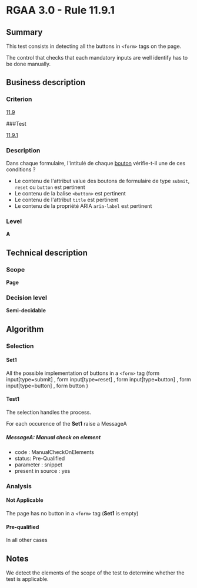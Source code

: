 # RGAA 3.0 -  Rule 11.9.1

## Summary

This test consists in detecting all the buttons in `<form>` tags on the page.

The control that checks that each mandatory inputs are well identify has to be done manually.

## Business description

### Criterion

[11.9](http://disic.github.io/rgaa_referentiel_en/RGAA3.0_Criteria_English_version_v1.html#crit-11-9)

###Test

[11.9.1](http://disic.github.io/rgaa_referentiel_en/RGAA3.0_Criteria_English_version_v1.html#test-11-9-1)

### Description

Dans chaque formulaire, l'intitul&eacute; de chaque <a href="http://references.modernisation.gouv.fr/referentiel-technique-0#mBtnForm">bouton</a> v&eacute;rifie-t-il une de ces conditions ? 
 
 *  Le contenu de l'attribut value des boutons de formulaire de type `submit`, `reset` ou `button` est pertinent 
 *  Le contenu de la balise `<button>` est pertinent 
 *  Le contenu de l'attribut `title` est pertinent 
 * Le contenu de la propri&eacute;t&eacute; ARIA `aria-label` est pertinent 


### Level

**A**

## Technical description

### Scope

**Page**

### Decision level

**Semi-decidable**

## Algorithm

### Selection

#### Set1

All the possible implementation of buttons in a `<form>` tag (form input[type=submit] , form input[type=reset] , form input[type=button] , form input[type=button] , form button  )

#### Test1

The selection handles the process.

For each occurence of the **Set1** raise a MessageA

##### MessageA: Manual check on element

-   code : ManualCheckOnElements
-   status: Pre-Qualified
-   parameter : snippet
-   present in source : yes

### Analysis

#### Not Applicable

The page has no button in a `<form>` tag (**Set1** is empty)

#### Pre-qualified

In all other cases

## Notes

We detect the elements of the scope of the test to determine whether the
test is applicable.
